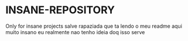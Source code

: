 # INSANE-REPOSITORY
Only for insane projects
salve rapaziada que ta lendo o meu readme aqui muito insano eu realmente nao tenho ideia doq isso serve

